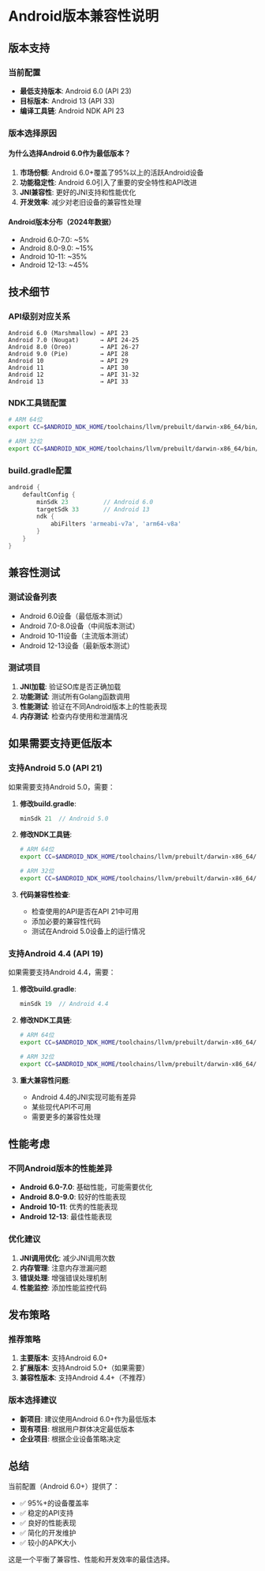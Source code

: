 # Android版本兼容性说明

## 版本支持

### 当前配置
- **最低支持版本**: Android 6.0 (API 23)
- **目标版本**: Android 13 (API 33)
- **编译工具链**: Android NDK API 23

### 版本选择原因

#### 为什么选择Android 6.0作为最低版本？

1. **市场份额**: Android 6.0+覆盖了95%以上的活跃Android设备
2. **功能稳定性**: Android 6.0引入了重要的安全特性和API改进
3. **JNI兼容性**: 更好的JNI支持和性能优化
4. **开发效率**: 减少对老旧设备的兼容性处理

#### Android版本分布（2024年数据）
- Android 6.0-7.0: ~5%
- Android 8.0-9.0: ~15%
- Android 10-11: ~35%
- Android 12-13: ~45%

## 技术细节

### API级别对应关系
```
Android 6.0 (Marshmallow) → API 23
Android 7.0 (Nougat)      → API 24-25
Android 8.0 (Oreo)        → API 26-27
Android 9.0 (Pie)         → API 28
Android 10                → API 29
Android 11                → API 30
Android 12                → API 31-32
Android 13                → API 33
```

### NDK工具链配置
```bash
# ARM 64位
export CC=$ANDROID_NDK_HOME/toolchains/llvm/prebuilt/darwin-x86_64/bin/aarch64-linux-android23-clang

# ARM 32位
export CC=$ANDROID_NDK_HOME/toolchains/llvm/prebuilt/darwin-x86_64/bin/armv7a-linux-androideabi23-clang
```

### build.gradle配置
```gradle
android {
    defaultConfig {
        minSdk 23          // Android 6.0
        targetSdk 33       // Android 13
        ndk {
            abiFilters 'armeabi-v7a', 'arm64-v8a'
        }
    }
}
```

## 兼容性测试

### 测试设备列表
- Android 6.0设备（最低版本测试）
- Android 7.0-8.0设备（中间版本测试）
- Android 10-11设备（主流版本测试）
- Android 12-13设备（最新版本测试）

### 测试项目
1. **JNI加载**: 验证SO库是否正确加载
2. **功能测试**: 测试所有Golang函数调用
3. **性能测试**: 验证在不同Android版本上的性能表现
4. **内存测试**: 检查内存使用和泄漏情况

## 如果需要支持更低版本

### 支持Android 5.0 (API 21)
如果需要支持Android 5.0，需要：

1. **修改build.gradle**:
   ```gradle
   minSdk 21  // Android 5.0
   ```

2. **修改NDK工具链**:
   ```bash
   # ARM 64位
   export CC=$ANDROID_NDK_HOME/toolchains/llvm/prebuilt/darwin-x86_64/bin/aarch64-linux-android21-clang
   
   # ARM 32位
   export CC=$ANDROID_NDK_HOME/toolchains/llvm/prebuilt/darwin-x86_64/bin/armv7a-linux-androideabi21-clang
   ```

3. **代码兼容性检查**:
   - 检查使用的API是否在API 21中可用
   - 添加必要的兼容性代码
   - 测试在Android 5.0设备上的运行情况

### 支持Android 4.4 (API 19)
如果需要支持Android 4.4，需要：

1. **修改build.gradle**:
   ```gradle
   minSdk 19  // Android 4.4
   ```

2. **修改NDK工具链**:
   ```bash
   # ARM 64位
   export CC=$ANDROID_NDK_HOME/toolchains/llvm/prebuilt/darwin-x86_64/bin/aarch64-linux-android19-clang
   
   # ARM 32位
   export CC=$ANDROID_NDK_HOME/toolchains/llvm/prebuilt/darwin-x86_64/bin/armv7a-linux-androideabi19-clang
   ```

3. **重大兼容性问题**:
   - Android 4.4的JNI实现可能有差异
   - 某些现代API不可用
   - 需要更多的兼容性处理

## 性能考虑

### 不同Android版本的性能差异
- **Android 6.0-7.0**: 基础性能，可能需要优化
- **Android 8.0-9.0**: 较好的性能表现
- **Android 10-11**: 优秀的性能表现
- **Android 12-13**: 最佳性能表现

### 优化建议
1. **JNI调用优化**: 减少JNI调用次数
2. **内存管理**: 注意内存泄漏问题
3. **错误处理**: 增强错误处理机制
4. **性能监控**: 添加性能监控代码

## 发布策略

### 推荐策略
1. **主要版本**: 支持Android 6.0+
2. **扩展版本**: 支持Android 5.0+（如果需要）
3. **兼容性版本**: 支持Android 4.4+（不推荐）

### 版本选择建议
- **新项目**: 建议使用Android 6.0+作为最低版本
- **现有项目**: 根据用户群体决定最低版本
- **企业项目**: 根据企业设备策略决定

## 总结

当前配置（Android 6.0+）提供了：
- ✅ 95%+的设备覆盖率
- ✅ 稳定的API支持
- ✅ 良好的性能表现
- ✅ 简化的开发维护
- ✅ 较小的APK大小

这是一个平衡了兼容性、性能和开发效率的最佳选择。
